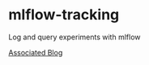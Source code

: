 # mlflow-tracking
Log and query experiments with mlflow

[Associated Blog](https://towardsdatascience.com/using-mlflow-to-track-machine-learning-experiments-adbf27e9d36c)
